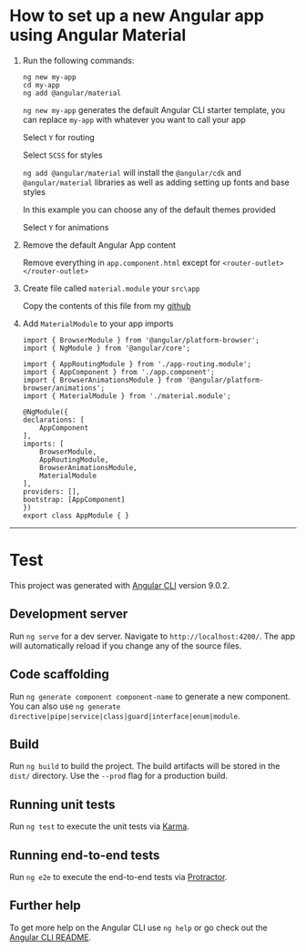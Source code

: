 # How to set up a new Angular app using Angular Material

1. Run the following commands:
    ```
    ng new my-app
    cd my-app
    ng add @angular/material
    ```

    `ng new my-app` generates the default Angular CLI starter template, you can replace  `my-app` with whatever you want to call your app

    Select `Y` for routing

    Select `SCSS` for styles

    `ng add @angular/material` will install the `@angular/cdk` and `@angular/material` libraries as well as adding setting up fonts and base styles

    In this example you can choose any of the default themes provided

    Select `Y` for animations

2. Remove the default Angular App content

    Remove everything in `app.component.html` except for `<router-outlet></router-outlet>`

3. Create file called `material.module` your `src\app`

    Copy the contents of this file from my [github](https://github.com/melissahoughton/material.module/blob/master/material.module.ts)

4. Add `MaterialModule` to your app imports
    ```
    import { BrowserModule } from '@angular/platform-browser';
    import { NgModule } from '@angular/core';

    import { AppRoutingModule } from './app-routing.module';
    import { AppComponent } from './app.component';
    import { BrowserAnimationsModule } from '@angular/platform-browser/animations';
    import { MaterialModule } from './material.module';

    @NgModule({
    declarations: [
        AppComponent
    ],
    imports: [
        BrowserModule,
        AppRoutingModule,
        BrowserAnimationsModule,
        MaterialModule
    ],
    providers: [],
    bootstrap: [AppComponent]
    })
    export class AppModule { }
    ```



***

# Test

This project was generated with [Angular CLI](https://github.com/angular/angular-cli) version 9.0.2.

## Development server

Run `ng serve` for a dev server. Navigate to `http://localhost:4200/`. The app will automatically reload if you change any of the source files.

## Code scaffolding

Run `ng generate component component-name` to generate a new component. You can also use `ng generate directive|pipe|service|class|guard|interface|enum|module`.

## Build

Run `ng build` to build the project. The build artifacts will be stored in the `dist/` directory. Use the `--prod` flag for a production build.

## Running unit tests

Run `ng test` to execute the unit tests via [Karma](https://karma-runner.github.io).

## Running end-to-end tests

Run `ng e2e` to execute the end-to-end tests via [Protractor](http://www.protractortest.org/).

## Further help

To get more help on the Angular CLI use `ng help` or go check out the [Angular CLI README](https://github.com/angular/angular-cli/blob/master/README.md).
